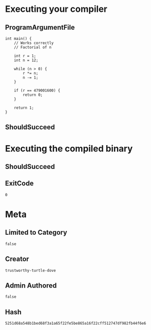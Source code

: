 # Executing your compiler

## ProgramArgumentFile

```
int main() {
    // Works correctly
    // Factorial of n

    int r = 1;
    int n = 12;

    while (n > 0) {
        r *= n;
        n -= 1;
    }

    if (r == 479001600) {
        return 0;
    }

    return 1;
}
```

## ShouldSucceed

# Executing the compiled binary

## ShouldSucceed

## ExitCode

```
0
```

# Meta

## Limited to Category

```
false
```

## Creator

```
trustworthy-turtle-dove
```

## Admin Authored

```
false
```

## Hash

```
5251d68a548b1bed68f3a1a65f22fe5be865a16f22cff512747df982fb44f6e6
```
